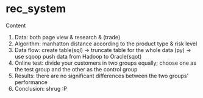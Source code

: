 # rec_system
Content

1. Data: both page view & research & (trade)
2. Algorithm: manhatton distance according to the product type & risk level
3. Data flow: create table(sql) -> truncate table for the whole data (py) -> use sqoop push data from Hadoop to Oracle(sqot)
4. Online test: divide your customers in two groups equally; choose one as the test group and the other as the control group
5. Results: there are no significant differences between the two groups' performance
6. Conclusion: shrug :P
